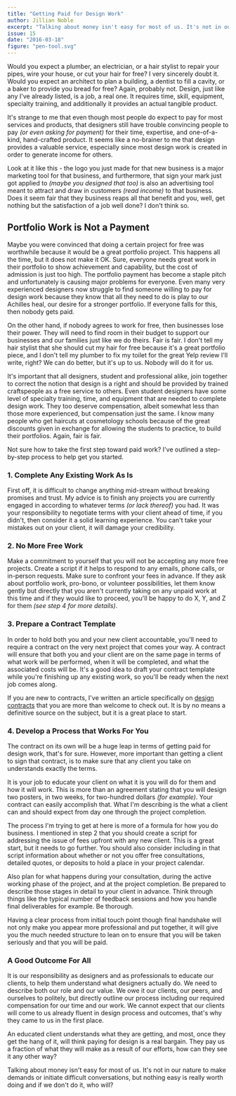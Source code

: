 ```yaml
---
title: "Getting Paid for Design Work"
author: Jillian Noble
excerpt: "Talking about money isn't easy for most of us. It's not in our nature to make demands or initiate difficult conversations, but nothing easy is really worth doing and if we don't do it, who will?"
issue: 15
date: "2016-03-18"
figure: "pen-tool.svg"
---
```


Would you expect a plumber, an electrician, or a hair stylist to repair your pipes, wire your house, or cut your hair for free? I very sincerely doubt it. Would you expect an architect to plan a building, a dentist to fill a cavity, or a baker to provide you bread for free? Again, probably not. Design, just like any I've already listed, is a job, a real one. It requires time, skill, equipment, specialty training, and additionally it provides an actual tangible product.

It's strange to me that even though most people do expect to pay for most services and products, that designers still have trouble convincing people to pay _(or even asking for payment)_ for their time, expertise, and one-of-a-kind, hand-crafted product. It seems like a no-brainer to me that design provides a valuable service, especially since most design work is created in order to generate income for others. 

Look at it like this - the logo you just made for that new business is a major marketing tool for that business, and furthermore, that sign your mark just got applied to _(maybe you designed that too)_ is also an advertising tool meant to attract and draw in customers _(read income)_ to that business. Does it seem fair that they business reaps all that benefit and you, well, get nothing but the satisfaction of a job well done? I don't think so.

## Portfolio Work is Not a Payment

Maybe you were convinced that doing a certain project for free was worthwhile because it would be a great portfolio project. This happens all the time, but it does not make it OK. Sure, everyone needs great work in their portfolio to show achievement and capability, but the cost of admission is just too high. The portfolio payment has become a staple pitch and unfortunately is causing major problems for everyone. Even many very experienced designers now struggle to find someone willing to pay for design work because they know that all they need to do is play to our Achilles heal, our desire for a stronger portfolio. If everyone falls for this, then nobody gets paid. 

On the other hand, if nobody agrees to work for free, then businesses lose their power. They will need to find room in their budget to support our businesses and our families just like we do theirs. Fair is fair. I don't tell my hair stylist that she should cut my hair for free because it's a great portfolio piece, and I don't tell my plumber to fix my toilet for the great Yelp review I'll write, right? We can do better, but it's up to us. Nobody will do it for us.

It's important that all designers, student and professional alike, join together to correct the notion that design is a right and should be provided by trained craftspeople as a free service to others. Even student designers have some level of specialty training, time, and equipment that are needed to complete design work. They too deserve compensation, albeit somewhat less than those more experienced, but compensation just the same. I know many people who get haircuts at cosmetology schools because of the great discounts given in exchange for allowing the students to practice, to build their portfolios. Again, fair is fair.

Not sure how to take the first step toward paid work? I've outlined a step-by-step process to help get you started.

### 1. Complete Any Existing Work As Is
First off, it is difficult to change anything mid-stream without breaking promises and trust. My advice is to finish any projects you are currently engaged in according to whatever terms _(or lack thereof)_ you had. It was your responsibility to negotiate terms with your client ahead of time, if you didn't, then consider it a solid learning experience. You can't take your mistakes out on your client, it will damage your credibility.

### 2. No More Free Work

Make a commitment to yourself that you will not be accepting any more free projects. Create a script if it helps to respond to any emails, phone calls, or in-person requests. Make sure to confront your fees in advance. If they ask about portfolio work, pro-bono, or volunteer possibilities, let them know gently but directly that you aren't currently taking on any unpaid work at this time and if they would like to proceed, you'll be happy to do X, Y, and Z for them _(see step 4 for more details)_.

### 3. Prepare a Contract Template

In order to hold both you and your new client accountable, you'll need to require a contract on the very next project that comes your way. A contract will ensure that both you and your client are on the same page in terms of what work will be performed, when it will be completed, and what the associated costs will be. It's a good idea to draft your contract template while you're finishing up any existing work, so you'll be ready when the next job comes along.

If you are new to contracts, I've written an article specifically on [design contracts](http://learn.elbongurk.com/issues/8-every-design-project-needs-a-contract/) that you are more than welcome to check out. It is by no means a definitive source on the subject, but it is a great place to start.

### 4. Develop a Process that Works For You

The contract on its own will be a huge leap in terms of getting paid for design work, that's for sure. However, more important than getting a client to sign that contract, is to make sure that any client you take on understands exactly the terms. 

It is your job to educate your client on what it is you will do for them and how it will work. This is more than an agreement stating that you will design two posters, in two weeks, for two-hundred dollars _(for example)_.  Your contract can easily accomplish that. What I'm describing is the what a client can and should expect from day one through the project completion.

The process I'm trying to get at here is more of a formula for how you do business. I mentioned in step 2 that you should create a script for addressing the issue of fees upfront with any new client. This is a great start, but it needs to go further. You should also consider including in that script information about whether or not you offer free consultations, detailed quotes, or deposits to hold a place in your project calendar. 

Also plan for what happens during your consultation, during the active working phase of the project, and at the project completion. Be prepared to describe those stages in detail to your client in advance. Think through things like the typical number of feedback sessions and how you handle final deliverables for example. Be thorough.
		
Having a clear process from initial touch point though final handshake will not only make you appear more professional and put together, it will give you the much needed structure to lean on to ensure that you will be taken seriously and that you will be paid.

### A Good Outcome For All

It is our responsibility as designers and as professionals to educate our clients, to help them understand what designers actually do. We need to describe both our role and our value. We owe it our clients, our peers, and ourselves to politely, but directly outline our process including our required compensation for our time and our work. We cannot expect that our clients will come to us already fluent in design process and outcomes, that's why they came to us in the first place. 

An educated client understands what they are getting, and most, once they get the hang of it, will think paying for design is a real bargain. They pay us a fraction of what they will make as a result of our efforts, how can they see it any other way?

Talking about money isn't easy for most of us. It's not in our nature to make demands or initiate difficult conversations, but nothing easy is really worth doing and if we don't do it, who will? 
